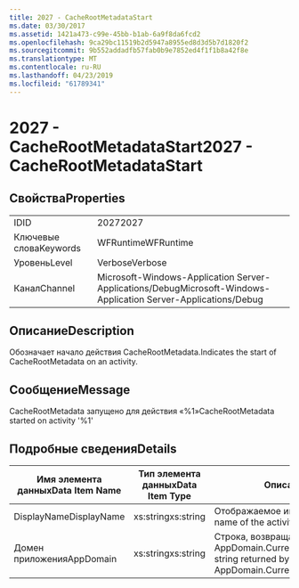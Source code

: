 ```yaml
---
title: 2027 - CacheRootMetadataStart
ms.date: 03/30/2017
ms.assetid: 1421a473-c99e-45bb-b1ab-6a9f8da6fcd2
ms.openlocfilehash: 9ca29bc11519b2d5947a8955ed8d3d5b7d1820f2
ms.sourcegitcommit: 9b552addadfb57fab0b9e7852ed4f1f1b8a42f8e
ms.translationtype: MT
ms.contentlocale: ru-RU
ms.lasthandoff: 04/23/2019
ms.locfileid: "61789341"
---
```

# <a name="2027---cacherootmetadatastart"></a><span data-ttu-id="f47f2-102">2027 - CacheRootMetadataStart</span><span class="sxs-lookup"><span data-stu-id="f47f2-102">2027 - CacheRootMetadataStart</span></span>
## <a name="properties"></a><span data-ttu-id="f47f2-103">Свойства</span><span class="sxs-lookup"><span data-stu-id="f47f2-103">Properties</span></span>  
  
|||  
|-|-|  
|<span data-ttu-id="f47f2-104">ID</span><span class="sxs-lookup"><span data-stu-id="f47f2-104">ID</span></span>|<span data-ttu-id="f47f2-105">2027</span><span class="sxs-lookup"><span data-stu-id="f47f2-105">2027</span></span>|  
|<span data-ttu-id="f47f2-106">Ключевые слова</span><span class="sxs-lookup"><span data-stu-id="f47f2-106">Keywords</span></span>|<span data-ttu-id="f47f2-107">WFRuntime</span><span class="sxs-lookup"><span data-stu-id="f47f2-107">WFRuntime</span></span>|  
|<span data-ttu-id="f47f2-108">Уровень</span><span class="sxs-lookup"><span data-stu-id="f47f2-108">Level</span></span>|<span data-ttu-id="f47f2-109">Verbose</span><span class="sxs-lookup"><span data-stu-id="f47f2-109">Verbose</span></span>|  
|<span data-ttu-id="f47f2-110">Канал</span><span class="sxs-lookup"><span data-stu-id="f47f2-110">Channel</span></span>|<span data-ttu-id="f47f2-111">Microsoft-Windows-Application Server-Applications/Debug</span><span class="sxs-lookup"><span data-stu-id="f47f2-111">Microsoft-Windows-Application Server-Applications/Debug</span></span>|  
  
## <a name="description"></a><span data-ttu-id="f47f2-112">Описание</span><span class="sxs-lookup"><span data-stu-id="f47f2-112">Description</span></span>  
 <span data-ttu-id="f47f2-113">Обозначает начало действия CacheRootMetadata.</span><span class="sxs-lookup"><span data-stu-id="f47f2-113">Indicates the start of CacheRootMetadata on an activity.</span></span>  
  
## <a name="message"></a><span data-ttu-id="f47f2-114">Сообщение</span><span class="sxs-lookup"><span data-stu-id="f47f2-114">Message</span></span>  
 <span data-ttu-id="f47f2-115">CacheRootMetadata запущено для действия «%1»</span><span class="sxs-lookup"><span data-stu-id="f47f2-115">CacheRootMetadata started on activity '%1'</span></span>  
  
## <a name="details"></a><span data-ttu-id="f47f2-116">Подробные сведения</span><span class="sxs-lookup"><span data-stu-id="f47f2-116">Details</span></span>  
  
|<span data-ttu-id="f47f2-117">Имя элемента данных</span><span class="sxs-lookup"><span data-stu-id="f47f2-117">Data Item Name</span></span>|<span data-ttu-id="f47f2-118">Тип элемента данных</span><span class="sxs-lookup"><span data-stu-id="f47f2-118">Data Item Type</span></span>|<span data-ttu-id="f47f2-119">Описание</span><span class="sxs-lookup"><span data-stu-id="f47f2-119">Description</span></span>|  
|--------------------|--------------------|-----------------|  
|<span data-ttu-id="f47f2-120">DisplayName</span><span class="sxs-lookup"><span data-stu-id="f47f2-120">DisplayName</span></span>|<span data-ttu-id="f47f2-121">xs:string</span><span class="sxs-lookup"><span data-stu-id="f47f2-121">xs:string</span></span>|<span data-ttu-id="f47f2-122">Отображаемое имя действия.</span><span class="sxs-lookup"><span data-stu-id="f47f2-122">The display name of the activity.</span></span>|  
|<span data-ttu-id="f47f2-123">Домен приложения</span><span class="sxs-lookup"><span data-stu-id="f47f2-123">AppDomain</span></span>|<span data-ttu-id="f47f2-124">xs:string</span><span class="sxs-lookup"><span data-stu-id="f47f2-124">xs:string</span></span>|<span data-ttu-id="f47f2-125">Строка, возвращаемая AppDomain.CurrentDomain.FriendlyName.</span><span class="sxs-lookup"><span data-stu-id="f47f2-125">The string returned by AppDomain.CurrentDomain.FriendlyName.</span></span>|
